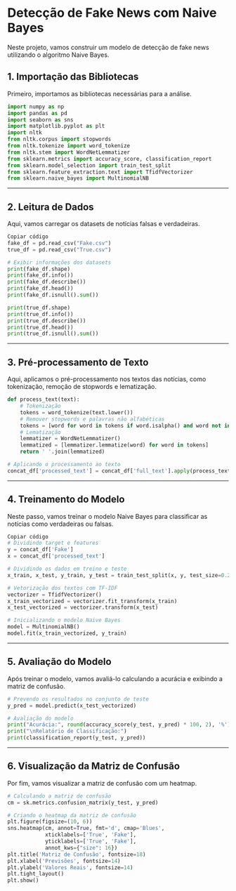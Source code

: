 # Detecção de Fake News com Naive Bayes

Neste projeto, vamos construir um modelo de detecção de fake news utilizando o algoritmo Naive Bayes.

## 1. Importação das Bibliotecas

Primeiro, importamos as bibliotecas necessárias para a análise.

```python
import numpy as np
import pandas as pd
import seaborn as sns
import matplotlib.pyplot as plt
import nltk
from nltk.corpus import stopwords
from nltk.tokenize import word_tokenize
from nltk.stem import WordNetLemmatizer
from sklearn.metrics import accuracy_score, classification_report
from sklearn.model_selection import train_test_split
from sklearn.feature_extraction.text import TfidfVectorizer
from sklearn.naive_bayes import MultinomialNB
```
---
## 2. Leitura de Dados
Aqui, vamos carregar os datasets de notícias falsas e verdadeiras.
```python
Copiar código
fake_df = pd.read_csv("Fake.csv")
true_df = pd.read_csv("True.csv")

# Exibir informações dos datasets
print(fake_df.shape)
print(fake_df.info())
print(fake_df.describe())
print(fake_df.head())
print(fake_df.isnull().sum())

print(true_df.shape)
print(true_df.info())
print(true_df.describe())
print(true_df.head())
print(true_df.isnull().sum())
```
---
## 3. Pré-processamento de Texto
Aqui, aplicamos o pré-processamento nos textos das notícias, como tokenização, remoção de stopwords e lematização.
```python
def process_text(text):
    # Tokenização
    tokens = word_tokenize(text.lower())
    # Remover stopwords e palavras não alfabéticas
    tokens = [word for word in tokens if word.isalpha() and word not in stopwords.words('english')]
    # Lematização
    lemmatizer = WordNetLemmatizer()
    lemmatized = [lemmatizer.lemmatize(word) for word in tokens]
    return ' '.join(lemmatized)

# Aplicando o processamento ao texto
concat_df['processed_text'] = concat_df['full_text'].apply(process_text)
```
---
## 4. Treinamento do Modelo
Neste passo, vamos treinar o modelo Naive Bayes para classificar as notícias como verdadeiras ou falsas.
```python
Copiar código
# Dividindo target e features
y = concat_df['Fake']
x = concat_df['processed_text']

# Dividindo os dados em treino e teste
x_train, x_test, y_train, y_test = train_test_split(x, y, test_size=0.2, random_state=42)

# Vetorização dos textos com TF-IDF
vectorizer = TfidfVectorizer()
x_train_vectorized = vectorizer.fit_transform(x_train)
x_test_vectorized = vectorizer.transform(x_test)

# Inicializando o modelo Naive Bayes
model = MultinomialNB()
model.fit(x_train_vectorized, y_train)
```
---
## 5. Avaliação do Modelo
Após treinar o modelo, vamos avaliá-lo calculando a acurácia e exibindo a matriz de confusão.

```python
# Prevendo os resultados no conjunto de teste
y_pred = model.predict(x_test_vectorized)

# Avaliação do modelo
print("Acurácia:", round(accuracy_score(y_test, y_pred) * 100, 2), '%')
print("\nRelatório de Classificação:")
print(classification_report(y_test, y_pred))
```
---
## 6. Visualização da Matriz de Confusão
Por fim, vamos visualizar a matriz de confusão com um heatmap.

```python
# Calculando a matriz de confusão
cm = sk.metrics.confusion_matrix(y_test, y_pred)

# Criando o heatmap da matriz de confusão
plt.figure(figsize=(10, 6))
sns.heatmap(cm, annot=True, fmt='d', cmap='Blues', 
            xticklabels=['True', 'Fake'], 
            yticklabels=['True', 'Fake'], 
            annot_kws={"size": 16})
plt.title('Matriz de Confusão', fontsize=18)
plt.xlabel('Previsões', fontsize=14)
plt.ylabel('Valores Reais', fontsize=14)
plt.tight_layout()
plt.show()
```


